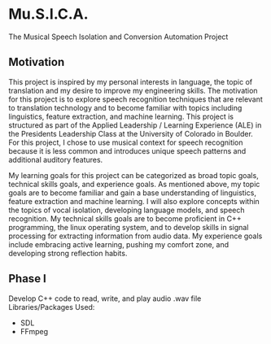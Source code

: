 # Mu.S.I.C.A.
The Musical Speech Isolation and Conversion Automation Project

## Motivation
This project is inspired by my personal interests in language, the topic of translation and my desire to improve my engineering skills. The motivation for this project is to explore speech recognition techniques that are relevant to translation technology and to become familiar with topics including linguistics, feature extraction, and machine learning. This project is structured as part of the Applied Leadership / Learning Experience (ALE) in the Presidents Leadership Class at the University of Colorado in Boulder. For this project, I chose to use musical context for speech recognition because it is less common and introduces unique speech patterns and additional auditory features.

My learning goals for this project can be categorized as broad topic goals, technical skills goals, and experience goals. As mentioned above, my topic goals are to become familiar and gain a base understanding of linguistics, feature extraction and machine learning. I will also explore concepts within the topics of vocal isolation, developing language models, and speech recognition. My technical skills goals are to become proficient in C++ programming, the linux operating system, and to develop skills in signal processing for extracting information from audio data. My experience goals include embracing active learning, pushing my comfort zone, and developing strong reflection habits.

## Phase I
Develop C++ code to read, write, and play audio .wav file <br />
Libraries/Packages Used:
* SDL
* FFmpeg

